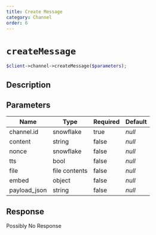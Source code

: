 ```yaml
---
title: Create Message
category: Channel
order: 6
---
```


# `createMessage`

```php
$client->channel->createMessage($parameters);
```

## Description



## Parameters


Name | Type | Required | Default
--- | --- | --- | ---
channel.id | snowflake | true | *null*
content | string | false | *null*
nonce | snowflake | false | *null*
tts | bool | false | *null*
file | file contents | false | *null*
embed | object | false | *null*
payload_json | string | false | *null*

## Response

Possibly No Response

